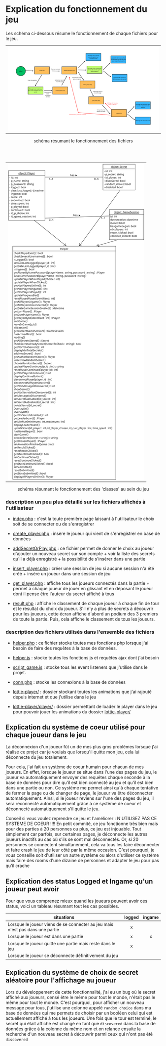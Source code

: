 # Explication du fonctionnement du jeu
Les schéma ci-dessous résume le fonctionnement de chaque fichiers pour le jeu.
<table><tr><td>
    <img src='../images/schema_summary_front.png' alt="schéma qui résume le fonctionnement des fichiers">
</td></tr></table>

<p align="center">schéma résumant le fonctionnement des fichiers</p>

<br>
<br>

<table><tr><td>
    <img src="../images/second_schema.png" alt="schéma qui résume le fonctionnement des 'classes' au sein du jeu">
</td></tr></table>

<p align="center">schéma résumant le fonctionnement des 'classes' au sein du jeu</p>

### description un peu plus détaillé sur les fichiers affichés à l'utilisateur

- [index.php](../php/index.php) : c'est la toute première page laissant à l'utilisateur le choix soit de se connecter ou de s'enregistrer

- [create_player.php](../php/create_player.php) : insère le joueur qui vient de s'enregistrer en base de données

- [addSecretOrPlay.php](../php/addSecretOrPlay.php) : ce fichier permet de donner le choix au joueur d'ajouter un nouveau secret sur son compte + voir la liste des secrets qu'il a déjà enregistré + la possibilité de s'insèrer dans une partie

- [insert_player.php](../php/insert_player.php) : créer une session de jeu si aucune session n'a été créé + insère un joueur dans une session de jeu

- [get_player.php](../php/get_player.php) : affiche tous les joueurs connectés dans la partie + permet à chaque joueur de jouer en glissant et en déposant le joueur dont il pense être l'auteur du secret affiché à tous

- [result.php](../php/result.php) : affiche le classement de chaque joueur à chaque fin de tour et le résultat du choix du joueur. S'il n'y a plus de secrets à découvrir pour les joueurs, cette écran affiche d'abord un podium des 3 premiers de toute la partie. Puis, cela affiche le classement de tous les joueurs.

### description des fichiers utilisés dans l'ensemble des fichiers 
- [helper.php](../php/helper.php) : ce fichier stocke toutes mes fonctions php lorsque j'ai besoin de faire des requêtes à la base de données.

- [helper.js](../js/helper.js) : stocke toutes les fonctions js et requêtes ajax dont j'ai besoin

- [script_game.js](../js/script_game.js) : stocke tous les event listeners que j'utilise dans le projet.

- [conn.php](../php/conn.php) : stocke les connexions à la base de données

- [lottie-player/](../lottie-player/) : dossier stockant toutes les animations que j'ai rajouté depuis internet et que j'utilise dans le jeu

- [lottie-player/player/](../lottie-player/player/) : dossier permettant de loader le player dans le jeu pour pouvoir jouer les animations du dossier [lottie-player/](../lottie-player/)

## Explication du système de coeur utilisé pour chaque joueur dans le jeu
La déconnexion d'un joueur fût un de mes plus gros problèmes lorsque j'ai réalisé ce projet car je voulais que lorsqu'il quitte mon jeu, cela lui déconnecte du jeu totalement.

Pour cela, j'ai fait un système de coeur humain pour chacun de mes joueurs. En effet, lorsque le joueur se situe dans l'une des pages du jeu, le joueur va automatiquement envoyer des requêtes chaque seconde à la base de données pour dire qu'il est bien connecté au jeu et qu'il est bien dans une partie ou non. Ce système me permet ainsi qu'à chaque tentative de fermer la page ou de changer de page, le joueur va être déconnecter automatiquement. Ainsi, si le joueur reviens sur l'une des pages du jeu, il sera reconnecté automatiquement grâce à ce système de coeur et déconnecté automatiquement s'il quitte le jeu.

Conseil si vous voulez reprendre ce jeu et l'améliorer : N'UTILISEZ PAS CE SYSTEME DE COEUR !!!! En petit commité, ce jeu fonctionne très bien mais pour des parties à 20 personnes ou plus, ce jeu est injouable. Tout simplement car parfois, sur certaines pages, je déconnecte les autres joueurs inactifs au cas où s'ils se sont mal déconnectés. Or, si 20 personnes se connectent simultanément, cela va tous les faire déconnecter et faire crash le jeu de leur côté par la même occasion. C'est pourquoi, je vous conseille soit d'utiliser un autre système ou alors d'utiliser ce système mais faire des rooms d'une dizaine de personnes et adapter le jeu pour pas qu'il crache

## Explication des status Logged et Ingame qu'un joueur peut avoir
Pour que vous comprenez mieux quand les joueurs peuvent avoir ces status, voici un tableau résumant tout les cas possibles.

| situations | logged | ingame |
|---|:---:|:---:|
| Lorsque le joueur viens de se connecter au jeu mais n'est pas dans une partie | x |  |
| Lorsque le joueur est dans une partie | x | x |
| Lorsque le joueur quitte une partie mais reste dans le jeu | x |  |
| Lorsque le joueur se déconnecte définitivement du jeu |  |  |


## Explication du système de choix de secret aléatoire pour l'affichage au joueur
Lors du développement de cette fonctionnalité, j'ai eu un bug où le secret affiché aux joueurs, censé être le même pour tout le monde, n'était pas le même pour tout le monde. C'est pourquoi, pour afficher un nouveau message pour tous, j'utilise une colonne appelé `random_choice` dans ma base de données qui me permets de choisir par un booléen celui qui est actuellement affiché à tous les joueurs. Une fois que le tour est terminé, le secret qui était affiché est changé en tant que `discovered` dans la base de données grâce à la colonne du même nom et on relance ensuite la recherche d'un nouveau secret à découvrir parmi ceux qui n'ont pas été `discovered`